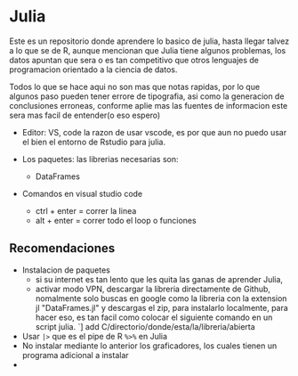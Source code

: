 # Julia

Este es un repositorio donde aprendere lo basico de julia, hasta llegar talvez a lo que se de R, aunque mencionan que Julia tiene algunos problemas, los datos apuntan que sera o es tan competitivo que otros lenguajes de programacion orientado a la ciencia de datos.

Todos lo que se hace aqui no son mas que notas rapidas, por lo que algunos paso pueden tener errore de tipografia, asi como la generacion de conclusiones erroneas, conforme aplie mas las fuentes de informacion este sera mas facil de entender(o eso espero)

- Editor: VS, code
    la razon de usar vscode, es por que aun no puedo usar el bien el entorno de Rstudio para julia.
- Los paquetes: 
    las librerias necesarias son:
    - DataFrames


- Comandos en visual studio code
  - ctrl + enter = correr la linea
  - alt + enter = correr todo el loop o funciones 

## Recomendaciones 

- Instalacion de paquetes
  - si su internet es tan lento que les quita las ganas de aprender Julia,
  - activar modo VPN, descargar la libreria directamente de Github, nomalmente solo buscas en google como la libreria con la extension jl "DataFrames.jl" y descargas el zip, para instalarlo localmente, para hacer eso, es tan facil como colocar el siguiente comando en un script julia. `] add C/directorio/donde/esta/la/libreria/abierta
- Usar `|>` que es el pipe de R `%>%` en Julia  
- No instalar mediante lo anterior los graficadores, los cuales tienen un programa adicional a instalar 
- 